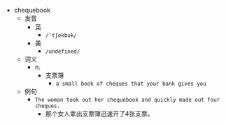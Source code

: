 - chequebook
  - 发音
    - 英
      - `/'tʃekbuk/`
    - 美
      - `/undefined/`
  - 词义
    - n.
      - 支票簿
        - `a small book of cheques that your bank gives you`
  - 例句
    - `The woman took out her chequebook and quickly made out four cheques.`
      - 那个女人拿出支票簿迅速开了4张支票。

